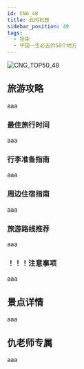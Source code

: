 ```yaml
---
id: CNG_48
title: 云冈石窟
sidebar_position: 49
tags:
  - 拾柒
  - 中国一生必去的50个地方
---
```

![CNG_TOP50_48](/img/love/CNG_TOP50/48.png)

## 旅游攻略

aaa

### 最佳旅行时间

aaa

### 行李准备指南

aaa

### 周边住宿指南

aaa

### 旅游路线推荐

aaa

### ！！！注意事项

aaa

## 景点详情

aaa

## 仇老师专属

aaa

